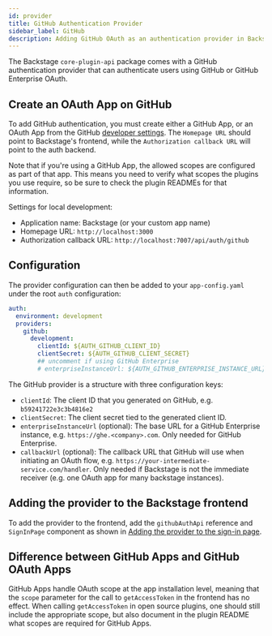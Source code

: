 ```yaml
---
id: provider
title: GitHub Authentication Provider
sidebar_label: GitHub
description: Adding GitHub OAuth as an authentication provider in Backstage
---
```


The Backstage `core-plugin-api` package comes with a GitHub authentication
provider that can authenticate users using GitHub or GitHub Enterprise OAuth.

## Create an OAuth App on GitHub

To add GitHub authentication, you must create either a GitHub App, or an OAuth
App from the GitHub
[developer settings](https://github.com/settings/developers). The `Homepage URL`
should point to Backstage's frontend, while the `Authorization callback URL`
will point to the auth backend.

Note that if you're using a GitHub App, the allowed scopes are configured as
part of that app. This means you need to verify what scopes the plugins you use
require, so be sure to check the plugin READMEs for that information.

Settings for local development:

- Application name: Backstage (or your custom app name)
- Homepage URL: `http://localhost:3000`
- Authorization callback URL: `http://localhost:7007/api/auth/github`

## Configuration

The provider configuration can then be added to your `app-config.yaml` under the
root `auth` configuration:

```yaml
auth:
  environment: development
  providers:
    github:
      development:
        clientId: ${AUTH_GITHUB_CLIENT_ID}
        clientSecret: ${AUTH_GITHUB_CLIENT_SECRET}
        ## uncomment if using GitHub Enterprise
        # enterpriseInstanceUrl: ${AUTH_GITHUB_ENTERPRISE_INSTANCE_URL}
```

The GitHub provider is a structure with three configuration keys:

- `clientId`: The client ID that you generated on GitHub, e.g.
  `b59241722e3c3b4816e2`
- `clientSecret`: The client secret tied to the generated client ID.
- `enterpriseInstanceUrl` (optional): The base URL for a GitHub Enterprise
  instance, e.g. `https://ghe.<company>.com`. Only needed for GitHub Enterprise.
- `callbackUrl` (optional): The callback URL that GitHub will use when
  initiating an OAuth flow, e.g.
  `https://your-intermediate-service.com/handler`. Only needed if Backstage is
  not the immediate receiver (e.g. one OAuth app for many backstage instances).

## Adding the provider to the Backstage frontend

To add the provider to the frontend, add the `githubAuthApi` reference and
`SignInPage` component as shown in
[Adding the provider to the sign-in page](../index.md#adding-the-provider-to-the-sign-in-page).

## Difference between GitHub Apps and GitHub OAuth Apps

GitHub Apps handle OAuth scope at the app installation level, meaning that the
`scope` parameter for the call to `getAccessToken` in the frontend has no
effect. When calling `getAccessToken` in open source plugins, one should still
include the appropriate scope, but also document in the plugin README what
scopes are required for GitHub Apps.
